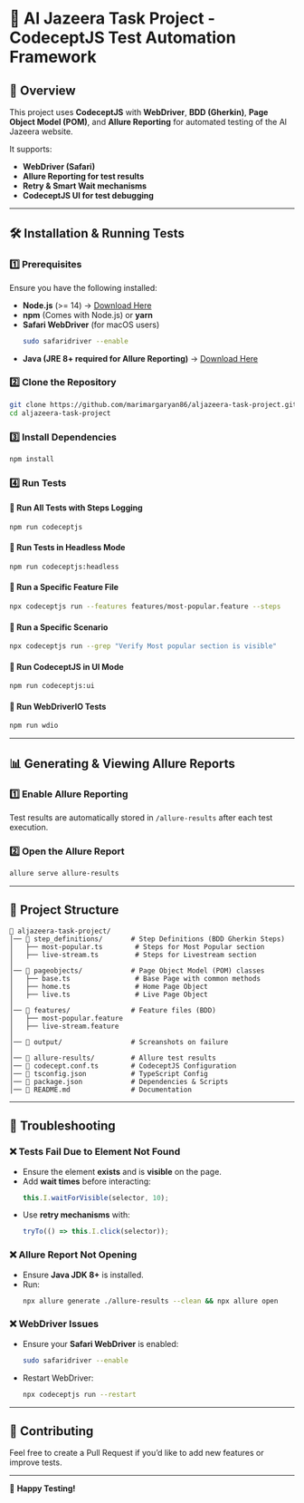 # 🚀 Al Jazeera Task Project - CodeceptJS Test Automation Framework

## 📖 Overview
This project uses **CodeceptJS** with **WebDriver**, **BDD (Gherkin)**, **Page Object Model (POM)**, and **Allure Reporting** for automated testing of the Al Jazeera website.

It supports:
- **WebDriver (Safari)**
- **Allure Reporting for test results**
- **Retry & Smart Wait mechanisms**
- **CodeceptJS UI for test debugging**

---

## 🛠️ Installation & Running Tests

### **1️⃣ Prerequisites**
Ensure you have the following installed:
- **Node.js** (>= 14) → [Download Here](https://nodejs.org/)
- **npm** (Comes with Node.js) or **yarn**
- **Safari WebDriver** (for macOS users)
  ```bash
  sudo safaridriver --enable
  ```
- **Java (JRE 8+ required for Allure Reporting)** → [Download Here](https://www.oracle.com/java/technologies/javase-jre8-downloads.html)

### **2️⃣ Clone the Repository**
```bash
git clone https://github.com/marimargaryan86/aljazeera-task-project.git
cd aljazeera-task-project
```

### **3️⃣ Install Dependencies**
```bash
npm install
```

### **4️⃣ Run Tests**

#### **📌 Run All Tests with Steps Logging**
```bash
npm run codeceptjs
```

#### **📌 Run Tests in Headless Mode**
```bash
npm run codeceptjs:headless
```

#### **📌 Run a Specific Feature File**
```bash
npx codeceptjs run --features features/most-popular.feature --steps
```

#### **📌 Run a Specific Scenario**
```bash
npx codeceptjs run --grep "Verify Most popular section is visible"
```

#### **📌 Run CodeceptJS in UI Mode**
```bash
npm run codeceptjs:ui
```

#### **📌 Run WebDriverIO Tests**
```bash
npm run wdio
```

---

## 📊 Generating & Viewing Allure Reports

### **1️⃣ Enable Allure Reporting**
Test results are automatically stored in `/allure-results` after each test execution.

### **2️⃣ Open the Allure Report**
```bash
allure serve allure-results
```

---

## 📂 Project Structure

```
📂 aljazeera-task-project/
│── 📂 step_definitions/       # Step Definitions (BDD Gherkin Steps)
│   ├── most-popular.ts        # Steps for Most Popular section
│   ├── live-stream.ts         # Steps for Livestream section
│
│── 📂 pageobjects/            # Page Object Model (POM) classes
│   ├── base.ts                # Base Page with common methods
│   ├── home.ts                # Home Page Object
│   ├── live.ts                # Live Page Object
│
│── 📂 features/               # Feature files (BDD)
│   ├── most-popular.feature
│   ├── live-stream.feature
│
│── 📂 output/                 # Screanshots on failure
│
│── 📂 allure-results/         # Allure test results
│── 📜 codecept.conf.ts        # CodeceptJS Configuration
│── 📜 tsconfig.json           # TypeScript Config
│── 📜 package.json            # Dependencies & Scripts
│── 📜 README.md               # Documentation
```

---

## 🔧 Troubleshooting

### **❌ Tests Fail Due to Element Not Found**
- Ensure the element **exists** and is **visible** on the page.
- Add **wait times** before interacting:
  ```typescript
  this.I.waitForVisible(selector, 10);
  ```
- Use **retry mechanisms** with:
  ```typescript
  tryTo(() => this.I.click(selector));
  ```

### **❌ Allure Report Not Opening**
- Ensure **Java JDK 8+** is installed.
- Run:
  ```bash
  npx allure generate ./allure-results --clean && npx allure open
  ```

### **❌ WebDriver Issues**
- Ensure your **Safari WebDriver** is enabled:
  ```bash
  sudo safaridriver --enable
  ```
- Restart WebDriver:
  ```bash
  npx codeceptjs run --restart
  ```

---

## 🤝 Contributing
Feel free to create a Pull Request if you’d like to add new features or improve tests.

---

🚀 **Happy Testing!**

